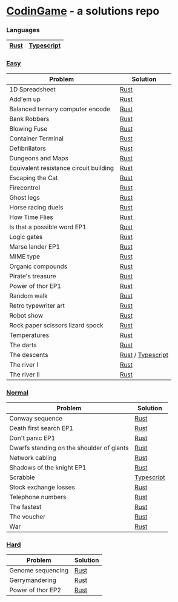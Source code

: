 # [CodinGame](https://www.codingame.com/) - a solutions repo

### Languages
| [Rust](/rust) | [Typescript](/typescript) |
| ------------- | ------------------------- |

### [Easy](https://www.codingame.com/training/easy)

| Problem                                | Solution                                                                                                          |
| -------------------------------------- | ----------------------------------------------------------------------------------------------------------------- |
| 1D Spreadsheet                         | [Rust](/rust/classic-puzzle-easy/1d-spreadsheet.rs)                                                               |
| Add'em up                              | [Rust](rust/classic-puzzle-easy/addem-up.rs)                                                                      |
| Balanced ternary computer encode       | [Rust](rust/classic-puzzle-easy/balanced-ternary-computer-encode.rs)                                              |
| Bank Robbers                           | [Rust](/rust/classic-puzzle-easy/bank-robbers.rs)                                                                 |
| Blowing Fuse                           | [Rust](/rust/classic-puzzle-easy/blowing-fuse.rs)                                                                 |
| Container Terminal                     | [Rust](rust/classic-puzzle-easy/container-terminal.rs)                                                            |
| Defibrillators                         | [Rust](/rust/classic-puzzle-easy/defibrillators.rs)                                                               |
| Dungeons and Maps                      | [Rust](rust/classic-puzzle-easy/dungeons-and-maps.rs)                                                             |
| Equivalent resistance circuit building | [Rust](rust/classic-puzzle-easy/equivalent-resistance-circuit-building.rs)                                        |
| Escaping the Cat                       | [Rust](rust/classic-puzzle-easy/escaping-the-cat.rs)                                                              |
| Firecontrol                            | [Rust](rust/classic-puzzle-easy/firecontrol.rs)                                                                   |
| Ghost legs                             | [Rust](rust/classic-puzzle-easy/ghost-legs.rs)                                                                    |
| Horse racing duels                     | [Rust](rust/classic-puzzle-easy/horse-racing-duels.rs)                                                            |
| How Time Flies                         | [Rust](rust/classic-puzzle-easy/how-time-flies.rs)                                                                |
| Is that a possible word EP1            | [Rust](rust/classic-puzzle-easy/is-that-a-possible-word-ep1.rs)                                                   |
| Logic gates                            | [Rust](rust/classic-puzzle-easy/logic-gates.rs)                                                                   |
| Marse lander EP1                       | [Rust](rust/classic-puzzle-easy/mars-lander-episode-1.rs)                                                         |
| MIME type                              | [Rust](rust/classic-puzzle-easy/mime-type.rs)                                                                     |
| Organic compounds                      | [Rust](rust/classic-puzzle-easy/organic-compounds.rs)                                                             |
| Pirate's treasure                      | [Rust](rust/classic-puzzle-easy/pirates-treasure.rs)                                                              |
| Power of thor EP1                      | [Rust](rust/classic-puzzle-easy/power-of-thor-episode-1.rs)                                                       |
| Random walk                            | [Rust](rust/classic-puzzle-easy/random-walk.rs)                                                                   |
| Retro typewriter art                   | [Rust](rust/classic-puzzle-easy/retro-typewriter-art.rs)                                                          |
| Robot show                             | [Rust](rust/classic-puzzle-easy/robot-show.rs)                                                                    |
| Rock paper scissors lizard spock       | [Rust](rust/classic-puzzle-easy/rock-paper-scissors-lizard-spock.rs)                                              |
| Temperatures                           | [Rust](rust/classic-puzzle-easy/temperatures.rs)                                                                  |
| The darts                              | [Rust](rust/classic-puzzle-easy/the-dart-101.rs)                                                                  |
| The descents                           | [Rust](rust/classic-puzzle-easy/the-decents.rs) / [Typescript](typescript/src/classic-puzzle-easy/the-descent.ts) |
| The river I                            | [Rust](rust/classic-puzzle-easy/the-river-i.rs)                                                                   |
| The river II                           | [Rust](rust/classic-puzzle-easy/the-river-ii.rs)                                                                  |
### [Normal](https://www.codingame.com/training/medium)
| Problem                                   | Solution                                                                         |
| ----------------------------------------- | -------------------------------------------------------------------------------- |
| Conway sequence                           | [Rust](rust/classic-puzzle-normal/conway-sequence.rs)                            |
| Death first search EP1                    | [Rust](rust/classic-puzzle-normal/death-first-search-episode-1.rs)               |
| Don't panic EP1                           | [Rust](rust/classic-puzzle-normal/don't-panic-episode-1.rs)                      |
| Dwarfs standing on the shoulder of giants | [Rust](rust/classic-puzzle-normal/dwarfs-standing-on-the-shoulders-of-giants.rs) |
| Network cabling                           | [Rust](rust/classic-puzzle-normal/network-cabling.rs)                            |
| Shadows of the knight EP1                 | [Rust](rust/classic-puzzle-normal/shadows-of-the-knight-episode-1.rs)            |
| Scrabble                                  | [Typescript](typescript/src/classic-puzzle-normal/scrabble.ts)                   |
| Stock exchange losses                     | [Rust](rust/classic-puzzle-normal/stock-exchange-losses.rs)                      |
| Telephone numbers                         | [Rust](rust/classic-puzzle-normal/telephone-numbers.rs)                          |
| The fastest                               | [Rust](rust/classic-puzzle-normal/the-fastest.rs)                                |
| The voucher                               | [Rust](rust/classic-puzzle-normal/the-voucher.rs)                                |
| War                                       | [Rust](rust/classic-puzzle-normal/war.rs)                                        |
### [Hard](https://www.codingame.com/training/hard)
| Problem           | Solution                                                    |
| ----------------- | ----------------------------------------------------------- |
| Genome sequencing | [Rust](rust/classic-puzzle-hard/genome-sequencing.rs)       |
| Gerrymandering    | [Rust](rust/classic-puzzle-hard/gerrymandering.rs)          |
| Power of thor EP2 | [Rust](rust/classic-puzzle-hard/power-of-thor-episode-2.rs) |

